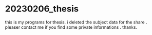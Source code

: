 # 20230206_thesis
this is my programs for thesis.
i deleted the subject data for the share .
pleaser contact me if you find some private informations . thanks.
